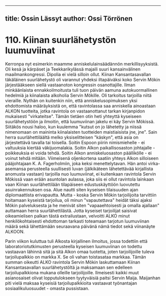 
---
title: Ossin Lässyt
author: Ossi Törrönen
---

    
# 110. Kiinan suurlähetystön luumuviinat

Kerronpa nyt esimerkin maamme anniskelulainsäädännön merkillisyyksistä. Oli kesä ja kärpäset ja Teekkarikylässä majaili 
suuri kansainvälinen maailmankongressi. Dipolia ei vielä silloin ollut. Kiinan Kansantasavallan täkäläinen suurlähetystö oli 
varannut yhdeksi iltapäiväksi koko Servin Mökin järjestääkseen siellä vastaanoton kongressin osanottajille. Ilman 
minkäänlaista ennakkoilmoitusta tuli tuon päivän aamuna autokuormallinen hedelmiä ja kiinalaista alkoholia Servin Mökille. 
Oli tarkoitus tarjoilla niitä vieraille. Nythän on kuitenkin niin, että anniskelusopimuksen yksi ehdottomista määräyksistä on, että 
ravintolassa saa anniskella ainoastaan ALKON tuotteita, jotka ravintola on vastaanottanut tarkan kirjanpidon mukaisesti 
"virkateitse". Tämän tietäen otin heti yhteyttä kyseiseen suurlähetystöön ja ilmoitin, että luumuviinan jakelu ei käy Servin 
Mökissä. Siitäkös nousi haloo, kun kuulemma "kutsut on jo lähetetty ja niissä nimenomaan on maininta kiinalaisten tuotteiden 
maistiaisista jne, jne". Sain herra suurlähettiläältä melko yksiselitteisen "käskyn", että asia on järjestettävä tavalla tai toisella. 
Soitin Espoon piirin nimismiehelle - ei valtuuksia kiertää väkijuomalakia. Soitin Alkon paikallisosaston johtajalle - poikkeuksia 
ei voida tehdä. Soitin Alkon anniskeluosaston päällikölle - ei voinut tehdä mitään. Viimeisenä oljenkortena saatiin yhteys 
Alkon silloiseen pääjohtajaan K. A. Fagerholmiin, joka keksi menettelytavan. Hän antoi virka-asemansa perusteella suullisesti 
luvan (jälkikäteen lähetettävää kirjallista anomusta vastaan) tarjoilla nuo luumuviinat, ei kuitenkaan ravintola Servin Mökissä 
vaan erään asuntolan aulassa, joka siis ei ollut ravintola lainkaan vaan Kiinan suurlähettilään tilapäiseen edustuskäyttöön 
luovutettu asuinrakennuksen osa. Alue nautti siten kyseisen tilaisuuden ajan diplomaattista erivapautta. Mutta - koska Servin 
Mökin tarjoilijoita tarvittiin hoitamaan kyseistä tarjoilua, oli minun "vapautettava" heidät täksi ajaksi Mökin palveluksesta ja he 
menivät siten "vapaaehtoisesti ja omalla ajallaan" auttamaan herra suurlähettilästä. Jotta kyseiset tarjoilijat saisivat 
oikeamielisen palkan tästä extrailustaan, velvoitti ALKO minut henkilökohtaisesti ehdottoman tarkasti toteamaan tarjotun 
luumuviinan määrä sekä lähettämään seuraavana päivänä nämä tiedot sekä viinanäyte ALKOON.

Parin viikon kuluttua tuli Alkosta kirjallinen ilmoitus, jossa todettiin että laboratoriotutkimusten perusteella kyseisen 
luumuviinan on todettu vastaavan lähinnä sitä ja sitä Alkon omaa tuotetta, joten tarjoilijoille tuleva tarjoilupalkkio on markka 
X. Se oli vahan toistasataa markkaa. Tämän summan oikeutti ALKO ravintola Servin Mökin laskuttamaan Kiinan 
Kansantasavallan suurlähetystöltä ja maksamaan sen edelleen tarjoilupalkkiona mukana olleille tarjoilijoille. Ilmeisesti kaikki 
muut asianosaiset olivat lopputulokseen tyytyväisiä paitsi Servin Maija. Maijanhan piti vielä maksaa kyseisiä tarjoilupalkkioita 
vastaavat työnantajan sosiaalikuluosuudet - omasta pussistaan.
